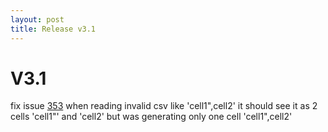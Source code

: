 ```yaml
---
layout: post
title: Release v3.1
---
```


# V3.1

fix issue [353](https://github.com/arnaudroger/SimpleFlatMapper/issues/353) when reading invalid
csv like 'cell1",cell2' it should see it as 2 cells 'cell1"' and 'cell2' but was generating
only one cell 'cell1",cell2'
